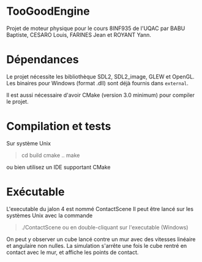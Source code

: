 # TooGoodEngine
Projet de moteur physique pour le cours 8INF935 de l'UQAC par BABU Baptiste, CESARO Louis, FARINES Jean et ROYANT Yann.

# Dépendances
Le projet nécessite les bibliothèque SDL2, SDL2_image, GLEW et OpenGL. Les binaires pour Windows (format .dll) sont déjà fournis dans `external`.

Il est aussi nécessaire d'avoir CMake (version 3.0 minimum) pour compiler le projet.

# Compilation et tests
Sur système Unix
> cd build
> cmake ..
> make

ou bien utilisez un IDE supportant CMake

# Exécutable
L'executable du jalon 4 est nommé ContactScene
Il peut être lancé sur les systèmes Unix avec la commande
> ./ContactScene
ou en double-cliquant sur l'executable (Windows)

On peut y observer un cube lancé contre un mur avec des vitesses linéaire et angulaire non nulles.
La simulation s'arrête une fois le cube rentré en contact avec le mur, et affiche les points de contact.